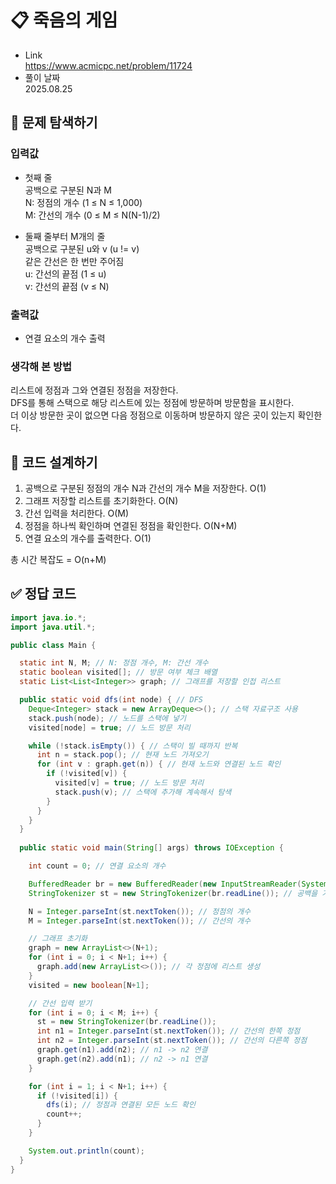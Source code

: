# 📋 죽음의 게임
- Link<br>
https://www.acmicpc.net/problem/11724
- 풀이 날짜<br>
2025.08.25

## 🔎 문제 탐색하기

### 입력값
- 첫째 줄<br>
공백으로 구분된 N과 M<br>
N: 정점의 개수 (1 ≤ N ≤ 1,000)<br>
M: 간선의 개수 (0 ≤ M ≤ N(N-1)/2)

- 둘째 줄부터 M개의 줄<br>
공백으로 구분된 u와 v (u != v)<br>
같은 간선은 한 번만 주어짐<br>
u: 간선의 끝점 (1 ≤ u)<br>
v: 간선의 끝점 (v ≤ N)

### 출력값
- 연결 요소의 개수 출력

### 생각해 본 방법
리스트에 정점과 그와 연결된 정점을 저장한다.<br>
DFS를 통해 스택으로 해당 리스트에 있는 정점에 방문하며 방문함을 표시한다.<br>
더 이상 방문한 곳이 없으면 다음 정점으로 이동하며 방문하지 않은 곳이 있는지 확인한다.

## 📝 코드 설계하기
1. 공백으로 구분된 정점의 개수 N과 간선의 개수 M을 저장한다. O(1)
2. 그래프 저장할 리스트를 초기화한다. O(N)
3. 간선 입력을 처리한다. O(M)
4. 정점을 하나씩 확인하며 연결된 정점을 확인한다. O(N+M)
5. 연결 요소의 개수를 출력한다. O(1)

총 시간 복잡도 = O(n+M)

## ✅ 정답 코드
```java
import java.io.*;
import java.util.*;

public class Main {

  static int N, M; // N: 정점 개수, M: 간선 개수
  static boolean visited[]; // 방문 여부 체크 배열
  static List<List<Integer>> graph; // 그래프를 저장할 인접 리스트

  public static void dfs(int node) { // DFS
    Deque<Integer> stack = new ArrayDeque<>(); // 스택 자료구조 사용
    stack.push(node); // 노드를 스택에 넣기
    visited[node] = true; // 노드 방문 처리

    while (!stack.isEmpty()) { // 스택이 빌 때까지 반복
      int n = stack.pop(); // 현재 노드 가져오기
      for (int v : graph.get(n)) { // 현재 노드와 연결된 노드 확인
        if (!visited[v]) {
          visited[v] = true; // 노드 방문 처리
          stack.push(v); // 스택에 추가해 계속해서 탐색
        }
      }
    }
  }
  
  public static void main(String[] args) throws IOException {

    int count = 0; // 연결 요소의 개수

    BufferedReader br = new BufferedReader(new InputStreamReader(System.in)); // 한 줄 단위로 입력값 입력 받음
    StringTokenizer st = new StringTokenizer(br.readLine()); // 공백을 기준으로 잘라주는 st 생성

    N = Integer.parseInt(st.nextToken()); // 정점의 개수
    M = Integer.parseInt(st.nextToken()); // 간선의 개수

    // 그래프 초기화
    graph = new ArrayList<>(N+1);
    for (int i = 0; i < N+1; i++) {
      graph.add(new ArrayList<>()); // 각 정점에 리스트 생성
    }
    visited = new boolean[N+1];

    // 간선 입력 받기
    for (int i = 0; i < M; i++) {
      st = new StringTokenizer(br.readLine());
      int n1 = Integer.parseInt(st.nextToken()); // 간선의 한쪽 정점
      int n2 = Integer.parseInt(st.nextToken()); // 간선의 다른쪽 정점
      graph.get(n1).add(n2); // n1 -> n2 연결
      graph.get(n2).add(n1); // n2 -> n1 연결
    }

    for (int i = 1; i < N+1; i++) {
      if (!visited[i]) {
        dfs(i); // 정점과 연결된 모든 노드 확인
        count++;
      }
    }

    System.out.println(count);
  }
}
```